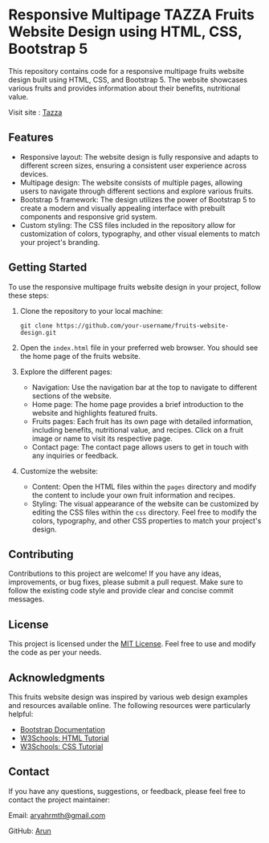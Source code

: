 
# Responsive Multipage TAZZA Fruits Website Design using HTML, CSS, Bootstrap 5

This repository contains code for a responsive multipage fruits website design built using HTML, CSS, and Bootstrap 5. The website showcases various fruits and provides information about their benefits, nutritional value.

Visit site : [Tazza](https://arun-h.github.io/tazza-webpage/)

## Features

- Responsive layout: The website design is fully responsive and adapts to different screen sizes, ensuring a consistent user experience across devices.
- Multipage design: The website consists of multiple pages, allowing users to navigate through different sections and explore various fruits.
- Bootstrap 5 framework: The design utilizes the power of Bootstrap 5 to create a modern and visually appealing interface with prebuilt components and responsive grid system.
- Custom styling: The CSS files included in the repository allow for customization of colors, typography, and other visual elements to match your project's branding.

## Getting Started

To use the responsive multipage fruits website design in your project, follow these steps:

1. Clone the repository to your local machine:

   ```
   git clone https://github.com/your-username/fruits-website-design.git
   ```

2. Open the `index.html` file in your preferred web browser. You should see the home page of the fruits website.

3. Explore the different pages:

   - Navigation: Use the navigation bar at the top to navigate to different sections of the website.
   - Home page: The home page provides a brief introduction to the website and highlights featured fruits.
   - Fruits pages: Each fruit has its own page with detailed information, including benefits, nutritional value, and recipes. Click on a fruit image or name to visit its respective page.
   - Contact page: The contact page allows users to get in touch with any inquiries or feedback.

4. Customize the website:

   - Content: Open the HTML files within the `pages` directory and modify the content to include your own fruit information and recipes.
   - Styling: The visual appearance of the website can be customized by editing the CSS files within the `css` directory. Feel free to modify the colors, typography, and other CSS properties to match your project's design.

## Contributing

Contributions to this project are welcome! If you have any ideas, improvements, or bug fixes, please submit a pull request. Make sure to follow the existing code style and provide clear and concise commit messages.

## License

This project is licensed under the [MIT License](LICENSE). Feel free to use and modify the code as per your needs.

## Acknowledgments

This fruits website design was inspired by various web design examples and resources available online. The following resources were particularly helpful:

- [Bootstrap Documentation](https://getbootstrap.com/docs/5.0/getting-started/introduction/)
- [W3Schools: HTML Tutorial](https://www.w3schools.com/html/)
- [W3Schools: CSS Tutorial](https://www.w3schools.com/css/)

## Contact

If you have any questions, suggestions, or feedback, please feel free to contact the project maintainer:

Email: aryahrmth@gmail.com

GitHub: [Arun](https://github.com/arun-h)

